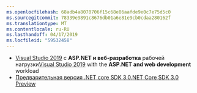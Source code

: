```yaml
---
ms.openlocfilehash: 68adb4a8070706f15c68e86aafde9e0c7e75d5c0
ms.sourcegitcommit: 78339e9891c8676db01a6e81e9cb0cdaa280162f
ms.translationtype: MT
ms.contentlocale: ru-RU
ms.lasthandoff: 04/17/2019
ms.locfileid: "59532458"
---
```

* <span data-ttu-id="09234-101">[Visual Studio 2019](https://visualstudio.microsoft.com/vs/) с **ASP.NET и веб-разработка** рабочей нагрузки</span><span class="sxs-lookup"><span data-stu-id="09234-101">[Visual Studio 2019](https://visualstudio.microsoft.com/vs/) with the **ASP.NET and web development** workload</span></span>
* [<span data-ttu-id="09234-102">Предварительная версия .NET core SDK 3.0</span><span class="sxs-lookup"><span data-stu-id="09234-102">.NET Core SDK 3.0 Preview</span></span>](https://dotnet.microsoft.com/download/dotnet-core/3.0)
